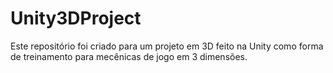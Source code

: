 # Unity3DProject
Este repositório foi criado para um projeto em 3D feito na Unity como forma de treinamento para mecênicas de jogo em 3 dimensões.
